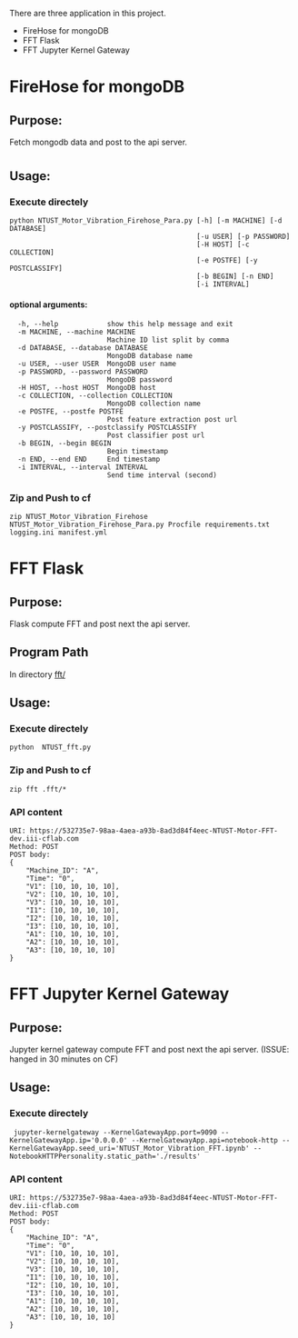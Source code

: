 

There are three application in this project.

*   FireHose for mongoDB
*   FFT Flask
*   FFT Jupyter Kernel Gateway


# FireHose for mongoDB

## Purpose: 
Fetch mongodb data and post to the api server.
#
## Usage:

### Execute directely

```
python NTUST_Motor_Vibration_Firehose_Para.py [-h] [-m MACHINE] [-d DATABASE]
                                              [-u USER] [-p PASSWORD]
                                              [-H HOST] [-c COLLECTION]
                                              [-e POSTFE] [-y POSTCLASSIFY]
                                              [-b BEGIN] [-n END]
                                              [-i INTERVAL]
```


#### optional arguments:
```
  -h, --help            show this help message and exit
  -m MACHINE, --machine MACHINE
                        Machine ID list split by comma
  -d DATABASE, --database DATABASE
                        MongoDB database name
  -u USER, --user USER  MongoDB user name
  -p PASSWORD, --password PASSWORD
                        MongoDB password
  -H HOST, --host HOST  MongoDB host
  -c COLLECTION, --collection COLLECTION
                        MongoDB collection name
  -e POSTFE, --postfe POSTFE
                        Post feature extraction post url
  -y POSTCLASSIFY, --postclassify POSTCLASSIFY
                        Post classifier post url
  -b BEGIN, --begin BEGIN
                        Begin timestamp
  -n END, --end END     End timestamp
  -i INTERVAL, --interval INTERVAL
                        Send time interval (second)
```

### Zip and Push to cf
```
zip NTUST_Motor_Vibration_Firehose NTUST_Motor_Vibration_Firehose_Para.py Procfile requirements.txt logging.ini manifest.yml
```

# FFT Flask 

## Purpose: 
Flask compute FFT and post next the api server.

## Program Path
In directory [fft/](https://github.com/benchuang11046/Motor_Vibration_Project/tree/master/fft)

## Usage:

### Execute directely
```
python  NTUST_fft.py
```

### Zip and Push to cf
```
zip fft .fft/*
```

### API content 
```
URI: https://532735e7-98aa-4aea-a93b-8ad3d84f4eec-NTUST-Motor-FFT-dev.iii-cflab.com
Method: POST
POST body:
{
	"Machine_ID": "A",
	"Time": "0",
	"V1": [10, 10, 10, 10],
	"V2": [10, 10, 10, 10],
	"V3": [10, 10, 10, 10],
	"I1": [10, 10, 10, 10],
	"I2": [10, 10, 10, 10],
	"I3": [10, 10, 10, 10],
	"A1": [10, 10, 10, 10],
	"A2": [10, 10, 10, 10],
	"A3": [10, 10, 10, 10]
}
```



# FFT Jupyter Kernel Gateway 

## Purpose: 
Jupyter kernel gateway compute FFT and post next the api server.
(ISSUE: hanged in 30 minutes on CF)

## Usage:

### Execute directely
```
 jupyter-kernelgateway --KernelGatewayApp.port=9090 --KernelGatewayApp.ip='0.0.0.0' --KernelGatewayApp.api=notebook-http --KernelGatewayApp.seed_uri='NTUST_Motor_Vibration_FFT.ipynb' --NotebookHTTPPersonality.static_path='./results'
 ```
 
### API content 
```
URI: https://532735e7-98aa-4aea-a93b-8ad3d84f4eec-NTUST-Motor-FFT-dev.iii-cflab.com
Method: POST
POST body:
{
	"Machine_ID": "A",
	"Time": "0",
	"V1": [10, 10, 10, 10],
	"V2": [10, 10, 10, 10],
	"V3": [10, 10, 10, 10],
	"I1": [10, 10, 10, 10],
	"I2": [10, 10, 10, 10],
	"I3": [10, 10, 10, 10],
	"A1": [10, 10, 10, 10],
	"A2": [10, 10, 10, 10],
	"A3": [10, 10, 10, 10]
}
```
